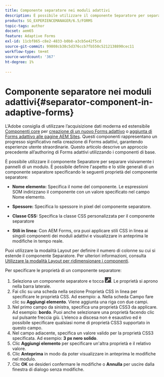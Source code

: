 ```yaml
---
title: Componente separatore nei moduli adattivi
description: È possibile utilizzare il componente Separatore per separare visivamente le sezioni di un modulo.
products: SG_EXPERIENCEMANAGER/6.5/FORMS
topic-tags: author
docset: aem65
feature: Adaptive Forms
exl-id: 11cbf865-c8e2-4833-b0b8-a3cb5e42f5cd
source-git-commit: 99808cb38c5d376ccb7fb550c5212138890cec11
workflow-type: tm+mt
source-wordcount: '367'
ht-degree: 1%

---
```


# Componente separatore nei moduli adattivi{#separator-component-in-adaptive-forms}

<span class="preview"> L’Adobe consiglia di utilizzare l’acquisizione dati moderna ed estensibile [Componenti core](https://experienceleague.adobe.com/docs/experience-manager-core-components/using/adaptive-forms/introduction.html?lang=it) per [creazione di un nuovo Forms adattivo](/help/forms/using/create-an-adaptive-form-core-components.md) o [aggiunta di Forms adattivo alle pagine AEM Sites](/help/forms/using/create-or-add-an-adaptive-form-to-aem-sites-page.md). Questi componenti rappresentano un progresso significativo nella creazione di Forms adattivi, garantendo esperienze utente straordinarie. Questo articolo descrive un approccio precedente all’authoring di Forms adattivi utilizzando i componenti di base. </span>

È possibile utilizzare il componente Separatore per separare visivamente i pannelli di un modulo. È possibile definire l&#39;aspetto e lo stile generali di un componente separatore specificando le seguenti proprietà del componente separatore:

* **Nome elemento:** Specifica il nome del componente. Le espressioni SOM indirizzano il componente con un valore specificato nel campo Nome elemento.
* **Spessore:** Specifica lo spessore in pixel del componente separatore.

* **Classe CSS:** Specifica la classe CSS personalizzata per il componente separatore

* **Stili in linea:** Con AEM Forms, ora puoi applicare stili CSS in linea ai singoli componenti dei moduli adattivi e visualizzare in anteprima le modifiche in tempo reale.

Puoi utilizzare la modalità Layout per definire il numero di colonne su cui si estende il componente Separatore. Per ulteriori informazioni, consulta [Utilizzare la modalità Layout per ridimensionare i componenti](../../forms/using/resize-using-layout-mode.md).

Per specificare le proprietà di un componente separatore:

1. Seleziona un componente separatore e tocca ![cmppr](assets/cmppr.png). Le proprietà si aprono nella barra laterale.
1. Fai clic su una scheda nella sezione Proprietà CSS in linea per specificare le proprietà CSS. Ad esempio: a. Nella scheda Campo fare clic su **Aggiungi elemento**. Viene aggiunta una riga con due campi.
1. Nel primo campo da sinistra, specifica una proprietà CSS3 da applicare. Ad esempio: **bordo**. Puoi anche selezionare una proprietà facendo clic sul pulsante freccia giù. L’elenco a discesa non è esaustivo ed è possibile specificare qualsiasi nome di proprietà CSS3 supportato in questo campo.
1. Nel campo adiacente, specifica un valore valido per la proprietà CSS3 specificata. Ad esempio: **3 px nero solido**.
1. Clic **Aggiungi elemento** per specificare un&#39;altra proprietà e il relativo valore.
1. Clic **Anteprima** in modo da poter visualizzare in anteprima le modifiche nel modulo.
1. Clic **OK** se desideri confermare le modifiche o **Annulla** per uscire dalla finestra di dialogo senza modifiche.
